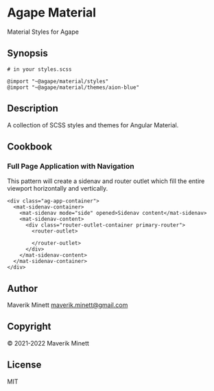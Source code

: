 # Agape Material

Material Styles for Agape

## Synopsis

```
# in your styles.scss

@import "~@agape/material/styles"
@import "~@agape/material/themes/aion-blue"
```

## Description

A collection of SCSS styles and themes for Angular Material.

## Cookbook

### Full Page Application with Navigation

This pattern will create a sidenav and router outlet which fill the
entire viewport horizontally and vertically.

```
<div class="ag-app-container">
  <mat-sidenav-container>
    <mat-sidenav mode="side" opened>Sidenav content</mat-sidenav>
    <mat-sidenav-content>
      <div class="router-outlet-container primary-router">
        <router-outlet>

        </router-outlet>
      </div>
    </mat-sidenav-content>
  </mat-sidenav-container>
</div>
```

## Author

Maverik Minett  maverik.minett@gmail.com

## Copyright

© 2021-2022 Maverik Minett

## License

MIT
